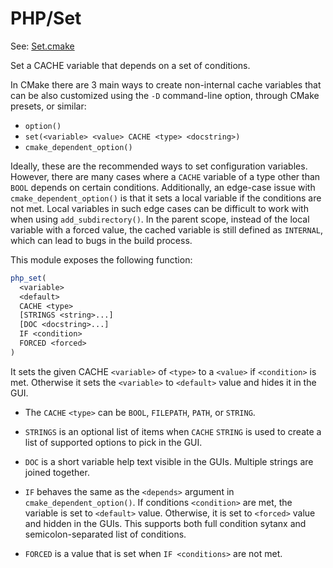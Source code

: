 # PHP/Set

See: [Set.cmake](https://github.com/petk/php-build-system/tree/master/cmake/cmake/modules/PHP/Set.cmake)

Set a CACHE variable that depends on a set of conditions.

In CMake there are 3 main ways to create non-internal cache variables that can
be also customized using the `-D` command-line option, through CMake presets, or
similar:
* `option()`
* `set(<variable> <value> CACHE <type> <docstring>)`
* `cmake_dependent_option()`

Ideally, these are the recommended ways to set configuration variables. However,
there are many cases where a `CACHE` variable of a type other than `BOOL`
depends on certain conditions. Additionally, an edge-case issue with
`cmake_dependent_option()` is that it sets a local variable if the conditions
are not met. Local variables in such edge cases can be difficult to work with
when using `add_subdirectory()`. In the parent scope, instead of the local
variable with a forced value, the cached variable is still defined as
`INTERNAL`, which can lead to bugs in the build process.

This module exposes the following function:

```cmake
php_set(
  <variable>
  <default>
  CACHE <type>
  [STRINGS <string>...]
  [DOC <docstring>...]
  IF <condition>
  FORCED <forced>
)
```

It sets the given CACHE `<variable>` of `<type>` to a `<value>` if `<condition>`
is met. Otherwise it sets the `<variable>` to `<default>` value and hides it in
the GUI.

* The `CACHE` `<type>` can be `BOOL`, `FILEPATH`, `PATH`, or `STRING`.

* `STRINGS` is an optional list of items when `CACHE` `STRING` is used to create
  a list of supported options to pick in the GUI.

* `DOC` is a short variable help text visible in the GUIs. Multiple strings are
  joined together.

* `IF` behaves the same as the `<depends>` argument in
  `cmake_dependent_option()`. If conditions `<condition>` are met, the variable
  is set to `<default>` value. Otherwise, it is set to `<forced>` value and
  hidden in the GUIs. This supports both full condition sytanx and
  semicolon-separated list of conditions.

* `FORCED` is a value that is set when `IF <conditions>` are not met.
